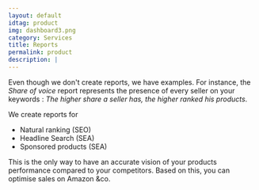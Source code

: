 ```yaml
---
layout: default
idtag: product
img: dashboard3.png
category: Services
title: Reports
permalink: product
description: |
---
```


Even though we don't create reports, we have examples. For instance, the *Share of voice* report represents the presence of every seller on your keywords :  _The higher share a seller has, the higher ranked his products_.

We create reports for
- Natural ranking (SEO)
- Headline Search (SEA)
- Sponsored products (SEA)

This is the only way to have an accurate vision of your products performance compared to your competitors. Based on this, you can optimise sales on Amazon &co.
